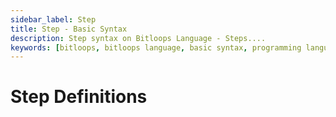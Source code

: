 ```yaml
---
sidebar_label: Step
title: Step - Basic Syntax 
description: Step syntax on Bitloops Language - Steps....  
keywords: [bitloops, bitloops language, basic syntax, programming language, variables, types, objects, data types, classes, interfaces, modules, functions, loops, services]
---
```


# Step Definitions
